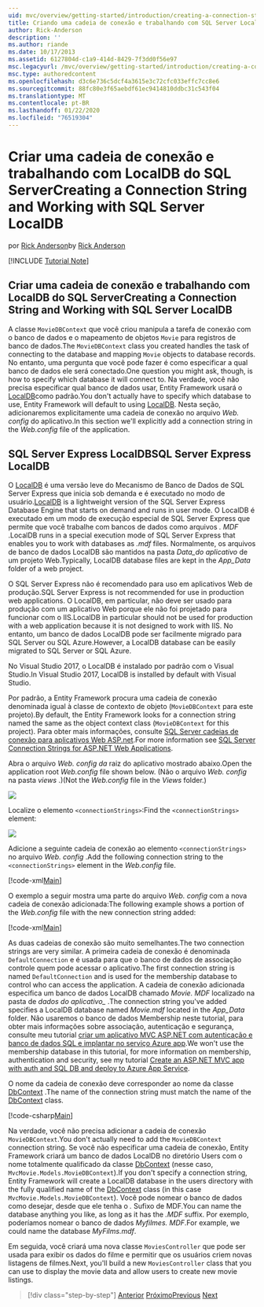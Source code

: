 ```yaml
---
uid: mvc/overview/getting-started/introduction/creating-a-connection-string
title: Criando uma cadeia de conexão e trabalhando com SQL Server LocalDB | Microsoft Docs
author: Rick-Anderson
description: ''
ms.author: riande
ms.date: 10/17/2013
ms.assetid: 6127804d-c1a9-414d-8429-7f3dd0f56e97
msc.legacyurl: /mvc/overview/getting-started/introduction/creating-a-connection-string
msc.type: authoredcontent
ms.openlocfilehash: d3c6e736c5dcf4a3615e3c72cfc033effc7cc8e6
ms.sourcegitcommit: 88fc80e3f65aebdf61ec9414810ddbc31c543f04
ms.translationtype: MT
ms.contentlocale: pt-BR
ms.lasthandoff: 01/22/2020
ms.locfileid: "76519304"
---
```

# <a name="creating-a-connection-string-and-working-with-sql-server-localdb"></a><span data-ttu-id="d7dfb-102">Criar uma cadeia de conexão e trabalhando com LocalDB do SQL Server</span><span class="sxs-lookup"><span data-stu-id="d7dfb-102">Creating a Connection String and Working with SQL Server LocalDB</span></span>

<span data-ttu-id="d7dfb-103">por [Rick Anderson]((https://twitter.com/RickAndMSFT))</span><span class="sxs-lookup"><span data-stu-id="d7dfb-103">by [Rick Anderson]((https://twitter.com/RickAndMSFT))</span></span>

[!INCLUDE [Tutorial Note](index.md)]

## <a name="creating-a-connection-string-and-working-with-sql-server-localdb"></a><span data-ttu-id="d7dfb-104">Criar uma cadeia de conexão e trabalhando com LocalDB do SQL Server</span><span class="sxs-lookup"><span data-stu-id="d7dfb-104">Creating a Connection String and Working with SQL Server LocalDB</span></span>

<span data-ttu-id="d7dfb-105">A classe `MovieDBContext` que você criou manipula a tarefa de conexão com o banco de dados e o mapeamento de objetos `Movie` para registros de banco de dados.</span><span class="sxs-lookup"><span data-stu-id="d7dfb-105">The `MovieDBContext` class you created handles the task of connecting to the database and mapping `Movie` objects to database records.</span></span> <span data-ttu-id="d7dfb-106">No entanto, uma pergunta que você pode fazer é como especificar a qual banco de dados ele será conectado.</span><span class="sxs-lookup"><span data-stu-id="d7dfb-106">One question you might ask, though, is how to specify which database it will connect to.</span></span> <span data-ttu-id="d7dfb-107">Na verdade, você não precisa especificar qual banco de dados usar, Entity Framework usará o [LocalDB](https://docs.microsoft.com/sql/database-engine/configure-windows/sql-server-2016-express-localdb)como padrão.</span><span class="sxs-lookup"><span data-stu-id="d7dfb-107">You don't actually have to specify which database to use, Entity Framework will default to using [LocalDB](https://docs.microsoft.com/sql/database-engine/configure-windows/sql-server-2016-express-localdb).</span></span> <span data-ttu-id="d7dfb-108">Nesta seção, adicionaremos explicitamente uma cadeia de conexão no arquivo *Web. config* do aplicativo.</span><span class="sxs-lookup"><span data-stu-id="d7dfb-108">In this section we'll explicitly add a connection string in the *Web.config* file of the application.</span></span>

## <a name="sql-server-express-localdb"></a><span data-ttu-id="d7dfb-109">SQL Server Express LocalDB</span><span class="sxs-lookup"><span data-stu-id="d7dfb-109">SQL Server Express LocalDB</span></span>

<span data-ttu-id="d7dfb-110">O [LocalDB](https://docs.microsoft.com/sql/database-engine/configure-windows/sql-server-2016-express-localdb) é uma versão leve do Mecanismo de Banco de Dados de SQL Server Express que inicia sob demanda e é executado no modo de usuário.</span><span class="sxs-lookup"><span data-stu-id="d7dfb-110">[LocalDB](https://docs.microsoft.com/sql/database-engine/configure-windows/sql-server-2016-express-localdb) is a lightweight version of the SQL Server Express Database Engine that starts on demand and runs in user mode.</span></span> <span data-ttu-id="d7dfb-111">O LocalDB é executado em um modo de execução especial de SQL Server Express que permite que você trabalhe com bancos de dados como arquivos *. MDF* .</span><span class="sxs-lookup"><span data-stu-id="d7dfb-111">LocalDB runs in a special execution mode of SQL Server Express that enables you to work with databases as *.mdf* files.</span></span> <span data-ttu-id="d7dfb-112">Normalmente, os arquivos de banco de dados LocalDB são mantidos na pasta *Data\_do aplicativo* de um projeto Web.</span><span class="sxs-lookup"><span data-stu-id="d7dfb-112">Typically, LocalDB database files are kept in the *App\_Data* folder of a web project.</span></span>

<span data-ttu-id="d7dfb-113">O SQL Server Express não é recomendado para uso em aplicativos Web de produção.</span><span class="sxs-lookup"><span data-stu-id="d7dfb-113">SQL Server Express is not recommended for use in production web applications.</span></span> <span data-ttu-id="d7dfb-114">O LocalDB, em particular, não deve ser usado para produção com um aplicativo Web porque ele não foi projetado para funcionar com o IIS.</span><span class="sxs-lookup"><span data-stu-id="d7dfb-114">LocalDB in particular should not be used for production with a web application because it is not designed to work with IIS.</span></span> <span data-ttu-id="d7dfb-115">No entanto, um banco de dados LocalDB pode ser facilmente migrado para SQL Server ou SQL Azure.</span><span class="sxs-lookup"><span data-stu-id="d7dfb-115">However, a LocalDB database can be easily migrated to SQL Server or SQL Azure.</span></span>

<span data-ttu-id="d7dfb-116">No Visual Studio 2017, o LocalDB é instalado por padrão com o Visual Studio.</span><span class="sxs-lookup"><span data-stu-id="d7dfb-116">In Visual Studio 2017, LocalDB is installed by default with Visual Studio.</span></span>

<span data-ttu-id="d7dfb-117">Por padrão, a Entity Framework procura uma cadeia de conexão denominada igual à classe de contexto de objeto (`MovieDBContext` para este projeto).</span><span class="sxs-lookup"><span data-stu-id="d7dfb-117">By default, the Entity Framework looks for a connection string named the same as the object context class (`MovieDBContext` for this project).</span></span> <span data-ttu-id="d7dfb-118">Para obter mais informações, consulte [SQL Server cadeias de conexão para aplicativos Web ASP.net](https://msdn.microsoft.com/library/jj653752.aspx).</span><span class="sxs-lookup"><span data-stu-id="d7dfb-118">For more information see [SQL Server Connection Strings for ASP.NET Web Applications](https://msdn.microsoft.com/library/jj653752.aspx).</span></span>

<span data-ttu-id="d7dfb-119">Abra o arquivo *Web. config da* raiz do aplicativo mostrado abaixo.</span><span class="sxs-lookup"><span data-stu-id="d7dfb-119">Open the application root *Web.config* file shown below.</span></span> <span data-ttu-id="d7dfb-120">(Não o arquivo *Web. config* na pasta *views* .)</span><span class="sxs-lookup"><span data-stu-id="d7dfb-120">(Not the *Web.config* file in the *Views* folder.)</span></span>

![](creating-a-connection-string/_static/image1.png)

<span data-ttu-id="d7dfb-121">Localize o elemento `<connectionStrings>`:</span><span class="sxs-lookup"><span data-stu-id="d7dfb-121">Find the `<connectionStrings>` element:</span></span>

![](creating-a-connection-string/_static/image2.png)

<span data-ttu-id="d7dfb-122">Adicione a seguinte cadeia de conexão ao elemento `<connectionStrings>` no arquivo *Web. config* .</span><span class="sxs-lookup"><span data-stu-id="d7dfb-122">Add the following connection string to the `<connectionStrings>` element in the *Web.config* file.</span></span>

[!code-xml[Main](creating-a-connection-string/samples/sample1.xml)]

<span data-ttu-id="d7dfb-123">O exemplo a seguir mostra uma parte do arquivo *Web. config* com a nova cadeia de conexão adicionada:</span><span class="sxs-lookup"><span data-stu-id="d7dfb-123">The following example shows a portion of the *Web.config* file with the new connection string added:</span></span>

[!code-xml[Main](creating-a-connection-string/samples/sample2.xml)]

<span data-ttu-id="d7dfb-124">As duas cadeias de conexão são muito semelhantes.</span><span class="sxs-lookup"><span data-stu-id="d7dfb-124">The two connection strings are very similar.</span></span> <span data-ttu-id="d7dfb-125">A primeira cadeia de conexão é denominada `DefaultConnection` e é usada para que o banco de dados de associação controle quem pode acessar o aplicativo.</span><span class="sxs-lookup"><span data-stu-id="d7dfb-125">The first connection string is named `DefaultConnection` and is used for the membership database to control who can access the application.</span></span> <span data-ttu-id="d7dfb-126">A cadeia de conexão adicionada especifica um banco de dados LocalDB chamado *Movie. MDF* localizado na pasta de *dados do aplicativo\_* .</span><span class="sxs-lookup"><span data-stu-id="d7dfb-126">The connection string you've added specifies a LocalDB database named *Movie.mdf* located in the *App\_Data* folder.</span></span> <span data-ttu-id="d7dfb-127">Não usaremos o banco de dados Membership neste tutorial, para obter mais informações sobre associação, autenticação e segurança, consulte meu tutorial [criar um aplicativo MVC ASP.NET com autenticação e banco de dados SQL e implantar no serviço Azure app](https://docs.microsoft.com/aspnet/core/security/authorization/secure-data).</span><span class="sxs-lookup"><span data-stu-id="d7dfb-127">We won't use the membership database in this tutorial, for more information on membership, authentication and security, see my tutorial [Create an ASP.NET MVC app with auth and SQL DB and deploy to Azure App Service](https://docs.microsoft.com/aspnet/core/security/authorization/secure-data).</span></span>

<span data-ttu-id="d7dfb-128">O nome da cadeia de conexão deve corresponder ao nome da classe [DbContext](https://msdn.microsoft.com/library/system.data.entity.dbcontext(v=vs.103).aspx) .</span><span class="sxs-lookup"><span data-stu-id="d7dfb-128">The name of the connection string must match the name of the [DbContext](https://msdn.microsoft.com/library/system.data.entity.dbcontext(v=vs.103).aspx) class.</span></span>

[!code-csharp[Main](creating-a-connection-string/samples/sample3.cs?highlight=15)]

<span data-ttu-id="d7dfb-129">Na verdade, você não precisa adicionar a cadeia de conexão `MovieDBContext`.</span><span class="sxs-lookup"><span data-stu-id="d7dfb-129">You don't actually need to add the `MovieDBContext` connection string.</span></span> <span data-ttu-id="d7dfb-130">Se você não especificar uma cadeia de conexão, Entity Framework criará um banco de dados LocalDB no diretório Users com o nome totalmente qualificado da classe [DbContext](https://msdn.microsoft.com/library/system.data.entity.dbcontext(v=vs.103).aspx) (nesse caso, `MvcMovie.Models.MovieDBContext`).</span><span class="sxs-lookup"><span data-stu-id="d7dfb-130">If you don't specify a connection string, Entity Framework will create a LocalDB database in the users directory with the fully qualified name of the [DbContext](https://msdn.microsoft.com/library/system.data.entity.dbcontext(v=vs.103).aspx) class (in this case `MvcMovie.Models.MovieDBContext`).</span></span> <span data-ttu-id="d7dfb-131">Você pode nomear o banco de dados como desejar, desde que ele tenha o *.* Sufixo de MDF.</span><span class="sxs-lookup"><span data-stu-id="d7dfb-131">You can name the database anything you like, as long as it has the *.MDF* suffix.</span></span> <span data-ttu-id="d7dfb-132">Por exemplo, poderíamos nomear o banco de dados *Myfilmes. MDF*.</span><span class="sxs-lookup"><span data-stu-id="d7dfb-132">For example, we could name the database *MyFilms.mdf*.</span></span>

<span data-ttu-id="d7dfb-133">Em seguida, você criará uma nova classe `MoviesController` que pode ser usada para exibir os dados do filme e permitir que os usuários criem novas listagens de filmes.</span><span class="sxs-lookup"><span data-stu-id="d7dfb-133">Next, you'll build a new `MoviesController` class that you can use to display the movie data and allow users to create new movie listings.</span></span>

> [!div class="step-by-step"]
> <span data-ttu-id="d7dfb-134">[Anterior](adding-a-model.md)
> [Próximo](accessing-your-models-data-from-a-controller.md)</span><span class="sxs-lookup"><span data-stu-id="d7dfb-134">[Previous](adding-a-model.md)
[Next](accessing-your-models-data-from-a-controller.md)</span></span>
